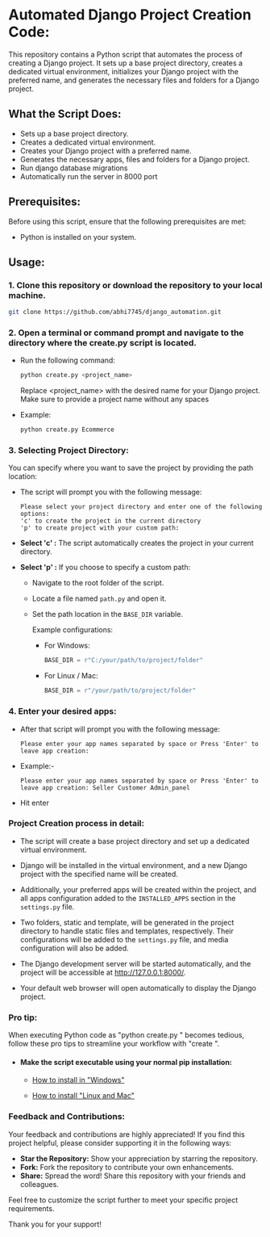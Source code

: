 # Automated Django Project Creation Code:

This repository contains a Python script that automates the process of creating a Django project. It sets up a base project directory, creates a dedicated virtual environment, initializes your Django project with the preferred name, and generates the necessary files and folders for a Django project.


## What the Script Does:

- Sets up a base project directory.
- Creates a dedicated virtual environment.
- Creates your Django project with a preferred name.
- Generates the necessary apps, files and folders for a Django project.
- Run django database migrations
- Automatically run the server in 8000 port

## Prerequisites:

Before using this script, ensure that the following prerequisites are met:

- Python is installed on your system.

## Usage:
### 1. Clone this repository or download the repository to your local machine.

```bash
git clone https://github.com/abhi7745/django_automation.git
```

### 2. Open a terminal or command prompt and navigate to the directory where the create.py script is located.

- Run the following command:

    ```bash
    python create.py <project_name>
    ```

    Replace <project_name> with the desired name for your Django project. Make sure to provide a project name without any spaces

- Example:

    ```bash
    python create.py Ecommerce
    ```

### 3. Selecting Project Directory:

You can specify where you want to save the project by providing the path location:

- The script will prompt you with the following message:

    ```
    Please select your project directory and enter one of the following options:
    'c' to create the project in the current directory
    'p' to create project with your custom path: 
    ```

- **Select 'c' :** The script automatically creates the project in your current directory.

- **Select 'p' :** If you choose to specify a custom path:
  
  - Navigate to the root folder of the script.
  - Locate a file named `path.py` and open it.
  - Set the path location in the `BASE_DIR` variable.
  
    Example configurations:
    
    - For Windows:
      ```python
      BASE_DIR = r"C:/your/path/to/project/folder"
      ```

    - For Linux / Mac:
      ```python
      BASE_DIR = r"/your/path/to/project/folder"
      ```

### 4. Enter your desired apps:

- After that script will prompt you with the following message:
    ```
    Please enter your app names separated by space or Press 'Enter' to leave app creation:
    ```
  
- Example:-
  ```
  Please enter your app names separated by space or Press 'Enter' to leave app creation: Seller Customer Admin_panel
  ```
- Hit enter


### Project Creation process in detail:

- The script will create a base project directory and set up a dedicated virtual environment.

- Django will be installed in the virtual environment, and a new Django project with the specified name will be created.

- Additionally, your preferred apps will be created within the project, and all apps configuration added to the `INSTALLED_APPS` section in the `settings.py` file.

- Two folders, static and template, will be generated in the project directory to handle static files and templates, respectively. Their configurations will be added to the `settings.py` file, and media configuration will also be added.


- The Django development server will be started automatically, and the project will be accessible at http://127.0.0.1:8000/.

- Your default web browser will open automatically to display the Django project.

### Pro tip:

When executing Python code as "python create.py <projectname>" becomes tedious, follow these pro tips to streamline your workflow with "create <projectname>".

- #### Make the script executable using your normal pip installation:

  - [How to install in "Windows"](https://github.com/abhi7745/django_automation/blob/dev/pip_installation_guid_for_windows.md)
  
  - [How to install "Linux and Mac"](https://github.com/abhi7745/django_automation/blob/dev/pip_installation_guid_for_linux_mac.md)


### Feedback and Contributions:

Your feedback and contributions are highly appreciated! If you find this project helpful, please consider supporting it in the following ways:

- **Star the Repository:** Show your appreciation by starring the repository.
- **Fork:** Fork the repository to contribute your own enhancements.
- **Share:** Spread the word! Share this repository with your friends and colleagues.

Feel free to customize the script further to meet your specific project requirements. 

Thank you for your support!
